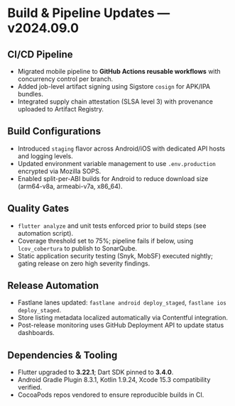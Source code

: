 # Build & Pipeline Updates — v2024.09.0

## CI/CD Pipeline
- Migrated mobile pipeline to **GitHub Actions reusable workflows** with concurrency control per branch.
- Added job-level artifact signing using Sigstore `cosign` for APK/IPA bundles.
- Integrated supply chain attestation (SLSA level 3) with provenance uploaded to Artifact Registry.

## Build Configurations
- Introduced `staging` flavor across Android/iOS with dedicated API hosts and logging levels.
- Updated environment variable management to use `.env.production` encrypted via Mozilla SOPS.
- Enabled split-per-ABI builds for Android to reduce download size (arm64-v8a, armeabi-v7a, x86_64).

## Quality Gates
- `flutter analyze` and unit tests enforced prior to build steps (see automation script).
- Coverage threshold set to 75%; pipeline fails if below, using `lcov_cobertura` to publish to SonarQube.
- Static application security testing (Snyk, MobSF) executed nightly; gating release on zero high severity findings.

## Release Automation
- Fastlane lanes updated: `fastlane android deploy_staged`, `fastlane ios deploy_staged`.
- Store listing metadata localized automatically via Contentful integration.
- Post-release monitoring uses GitHub Deployment API to update status dashboards.

## Dependencies & Tooling
- Flutter upgraded to **3.22.1**; Dart SDK pinned to **3.4.0**.
- Android Gradle Plugin 8.3.1, Kotlin 1.9.24, Xcode 15.3 compatibility verified.
- CocoaPods repos vendored to ensure reproducible builds in CI.
